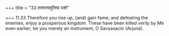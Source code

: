 +++
title = "33 तस्मात्त्वमुत्तिष्ठ यशो"

+++
11.33 Therefore you rise up, (and) gain fame; and defeating the enemies,
enjoy a prosperous kingdom. These have been killed verily by Me even
earlier; be you merely an instrument, O Savyasacin (Arjuna).
